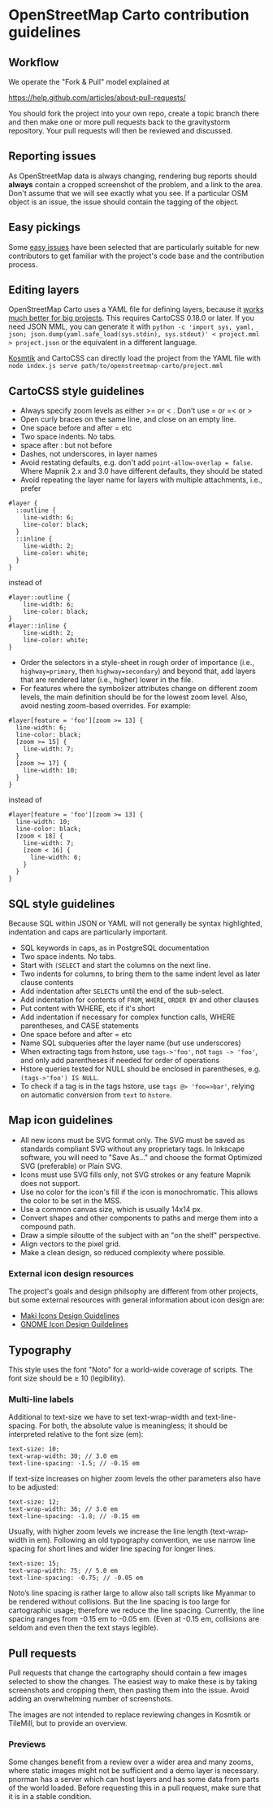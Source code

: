 # OpenStreetMap Carto contribution guidelines

## Workflow

We operate the "Fork & Pull" model explained at

https://help.github.com/articles/about-pull-requests/

You should fork the project into your own repo, create a topic branch
there and then make one or more pull requests back to the gravitystorm repository.
Your pull requests will then be reviewed and discussed.

## Reporting issues

As OpenStreetMap data is always changing, rendering bug reports should **always**
contain a cropped screenshot of the problem, and a link to the area. Don't assume
that we will see exactly what you see. If a particular OSM object is an issue,
the issue should contain the tagging of the object.

## Easy pickings

Some [easy issues](https://github.com/gravitystorm/openstreetmap-carto/issues?q=is%3Aopen+is%3Aissue+label%3A%22good+first+issue%22) have been selected
that are particularly suitable for new contributors to get familiar with the project's code base and the contribution process.

## Editing layers

OpenStreetMap Carto uses a YAML file for defining layers, because it [works much
better for big projects](https://github.com/gravitystorm/openstreetmap-carto/issues/711).
This requires CartoCSS 0.18.0 or later. If you need JSON MML, you can generate it
with `python -c 'import sys, yaml, json; json.dump(yaml.safe_load(sys.stdin), sys.stdout)' < project.mml > project.json`
or the equivalent in a different language.

[Kosmtik](https://github.com/kosmtik/kosmtik) and CartoCSS can directly load the project from
the YAML file with `node index.js serve path/to/openstreetmap-carto/project.mml`

## CartoCSS style guidelines

* Always specify zoom levels as either >= or < . Don't use = or =< or >
* Open curly braces on the same line, and close on an empty line.
* One space before and after = etc
* Two space indents. No tabs.
* space after : but not before
* Dashes, not underscores, in layer names
* Avoid restating defaults, e.g. don't add `point-allow-overlap = false`. Where
  Mapnik 2.x and 3.0 have different defaults, they should be stated
* Avoid repeating the layer name for layers with multiple attachments, i.e., prefer

```mss
#layer {
  ::outline {
    line-width: 6;
    line-color: black;
  }
  ::inline {
    line-width: 2;
    line-color: white;
  }
}
```
instead of

```mss
#layer::outline {
    line-width: 6;
    line-color: black;
}
#layer::inline {
    line-width: 2;
    line-color: white;
}
```
* Order the selectors in a style-sheet in rough order of importance (i.e.,
  `highway=primary`, then `highway=secondary`) and beyond that, add layers that
  are rendered later (i.e., higher) lower in the file.
* For features where the symbolizer attributes change on different zoom levels,
  the main definition should be for the lowest zoom level. Also, avoid nesting
  zoom-based overrides. For example:

```mss
#layer[feature = 'foo'][zoom >= 13] {
  line-width: 6;
  line-color: black;
  [zoom >= 15] {
    line-width: 7;
  }
  [zoom >= 17] {
    line-width: 10;
  }
}
```
instead of
```mss
#layer[feature = 'foo'][zoom >= 13] {
  line-width: 10;
  line-color: black;
  [zoom < 18] {
    line-width: 7;
    [zoom < 16] {
      line-width: 6;
    }
  }
}
```

## SQL style guidelines
Because SQL within JSON or YAML will not generally be syntax highlighted, indentation and caps are particularly important.

* SQL keywords in caps, as in PostgreSQL documentation
* Two space indents. No tabs.
* Start with `(SELECT` and start the columns on the next line.
* Two indents for columns, to bring them to the same indent level as later clause contents
* Add indentation after `SELECT`s until the end of the sub-select.
* Add indentation for contents of `FROM`, `WHERE`, `ORDER BY` and other clauses
* Put content with WHERE, etc if it's short
* Add indentation if necessary for complex function calls, WHERE parentheses, and CASE statements
* One space before and after = etc
* Name SQL subqueries after the layer name (but use underscores)
* When extracting tags from hstore, use `tags->'foo'`, not `tags -> 'foo'`, and only add parentheses if needed for order of operations
* Hstore queries tested for NULL should be enclosed in parentheses, e.g. `(tags->'foo') IS NULL`.
* To check if a tag is in the tags hstore, use `tags @> 'foo=>bar'`, relying on automatic conversion from `text` to `hstore`.

## Map icon guidelines

* All new icons must be SVG format only.  The SVG must be saved as standards compliant SVG without any proprietary tags. In Inkscape software, you will need to "Save As..." and choose the format Optimized SVG (preferable) or Plain SVG.
* Icons must use SVG fills only, not SVG strokes or any feature Mapnik does not support.
* Use no color for the icon's fill if the icon is monochromatic. This allows the color to be set in the MSS.
* Use a common canvas size, which is usually 14x14 px.
* Convert shapes and other components to paths and merge them into a compound path.
* Draw a simple siloutte of the subject with an "on the shelf" perspective.
* Align vectors to the pixel grid.
* Make a clean design, so reduced complexity where possible.

### External icon design resources
The project's goals and design philsophy are different from other projects, but some external resources with general information about icon design are:

* [Maki Icons Design Guidelines](https://www.mapbox.com/maki-icons/guidelines/)
* [GNOME Icon Design Guildelines](https://developer.gnome.org/hig/stable/icons-and-artwork.html.en)

## Typography

This style uses the font "Noto" for a world-wide coverage of scripts. The font
size should be ≥ 10 (legibility).

### Multi-line labels

Additional to text-size we have to set text-wrap-width and text-line-spacing.
For both, the absolute value is meaningless; it should be interpreted relative
to the font size (em):
```mss
text-size: 10;
text-wrap-width: 30; // 3.0 em
text-line-spacing: -1.5; // -0.15 em
```
If text-size increases on higher zoom levels the other parameters also have
to be adjusted:
```mss
text-size: 12;
text-wrap-width: 36; // 3.0 em
text-line-spacing: -1.8; // -0.15 em
```
Usually, with higher zoom levels we increase the line length
(text-wrap-width in em). Following an old typography convention, we use narrow
line spacing for short lines and wider line spacing for longer lines.
```mss
text-size: 15;
text-wrap-width: 75; // 5.0 em
text-line-spacing: -0.75; // -0.05 em
```
Noto’s line spacing is rather large to allow also tall scripts like Myanmar
to be rendered without collisions. But the line spacing is too large for
cartographic usage; therefore we reduce the line spacing. Currently, the
line spacing ranges from -0.15 em to -0.05 em. (Even at -0.15 em, collisions
are seldom and even then the text stays legible).

## Pull requests

Pull requests that change the cartography should contain a few images selected
to show the changes. The easiest way to make these is by taking screenshots and
cropping them, then pasting them into the issue. Avoid adding an overwhelming
number of screenshots.

The images are not intended to replace reviewing changes in Kosmtik or TileMill,
but to provide an overview.

### Previews

Some changes benefit from a review over a wider area and many zooms, where static
images might not be sufficient and a demo layer is necessary. pnorman has a server
 which can host layers and has some data from parts of the world loaded. Before
 requesting this in a pull request, make sure that it is in a stable condition.
